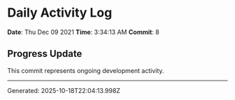 # Daily Activity Log

**Date**: Thu Dec 09 2021
**Time**: 3:34:13 AM
**Commit**: 8

## Progress Update

This commit represents ongoing development activity.

---
Generated: 2025-10-18T22:04:13.998Z

